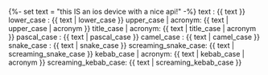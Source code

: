 {%- set text = "this IS an ios device with a nice api!" -%}
text                : {{ text }}
lower_case          : {{ text | lower_case }}
upper_case | acronym: {{ text | upper_case | acronym }}
title_case | acronym: {{ text | title_case | acronym }}
pascal_case         : {{ text | pascal_case }}
camel_case          : {{ text | camel_case }}
snake_case          : {{ text | snake_case }}
screaming_snake_case: {{ text | screaming_snake_case }}
kebab_case | acronym: {{ text | kebab_case | acronym }}
screaming_kebab_case: {{ text | screaming_kebab_case }}
